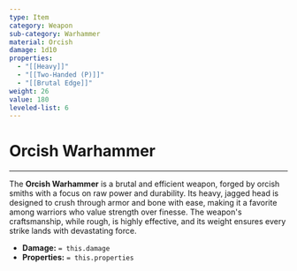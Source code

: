 ```yaml
---
type: Item
category: Weapon
sub-category: Warhammer
material: Orcish
damage: 1d10
properties:
  - "[[Heavy]]"
  - "[[Two-Handed (P)]]"
  - "[[Brutal Edge]]"
weight: 26
value: 180
leveled-list: 6
---
```

# Orcish Warhammer
---
The **Orcish Warhammer** is a brutal and efficient weapon, forged by orcish smiths with a focus on raw power and durability. Its heavy, jagged head is designed to crush through armor and bone with ease, making it a favorite among warriors who value strength over finesse. The weapon's craftsmanship, while rough, is highly effective, and its weight ensures every strike lands with devastating force.

- **Damage:** `= this.damage`
- **Properties:** `= this.properties`